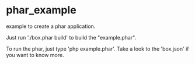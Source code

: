 phar_example
=================
example to create a phar application.

Just run './box.phar build' to build the "example.phar".

To run the phar, just type 'php example.phar'. Take a look to the 'box.json' if you want to know more.

